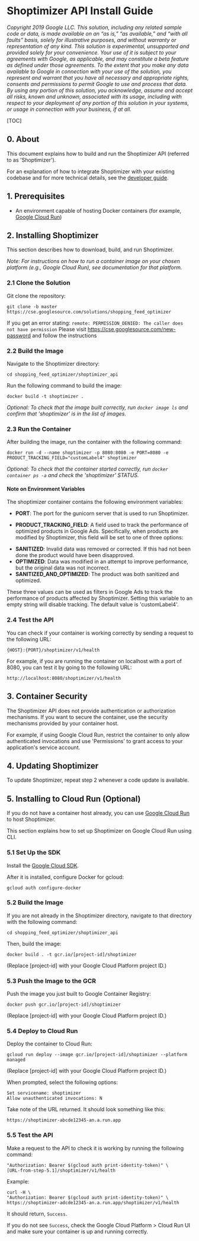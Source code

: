 # Shoptimizer API Install Guide

_Copyright 2019 Google LLC. This solution, including any related sample code or
data, is made available on an “as is,” “as available,” and “with all faults”
basis, solely for illustrative purposes, and without warranty or representation
of any kind. This solution is experimental, unsupported and provided solely for
your convenience. Your use of it is subject to your agreements with Google, as
applicable, and may constitute a beta feature as defined under those agreements.
To the extent that you make any data available to Google in connection with your
use of the solution, you represent and warrant that you have all necessary and
appropriate rights, consents and permissions to permit Google to use and process
that data. By using any portion of this solution, you acknowledge, assume and
accept all risks, known and unknown, associated with its usage, including with
respect to your deployment of any portion of this solution in your systems, or
usage in connection with your business, if at all._

[TOC]

## 0. About

This document explains how to build and run the Shoptimizer API (referred to as 'Shoptimizer').

For an explanation of how to integrate Shoptimizer with your existing codebase and for more technical details, see the [developer guide](./developer-guide.md).

## 1. Prerequisites

* An environment capable of hosting Docker containers (for example, [Google Cloud Run](https://cloud.google.com/run))


## 2. Installing Shoptimizer

This section describes how to download, build, and run Shoptimizer.

_Note: For  instructions on how to run a container image on your chosen platform (e.g., Google Cloud Run), see documentation for that platform._

### 2.1 Clone the Solution

Git clone the repository:

`git clone -b master https://cse.googlesource.com/solutions/shopping_feed_optimizer`

If you get an error stating:
`remote: PERMISSION_DENIED: The caller does not have permission`
Please visit https://cse.googlesource.com/new-password and follow the instructions

### 2.2 Build the Image

Navigate to the Shoptimizer directory:

`cd shopping_feed_optimizer/shoptimizer_api`

Run the following command to build the image:

`docker build -t shoptimizer .`

_Optional: To check that the image built correctly, run `docker image ls` and confirm that 'shoptimizer' is in the list of images._

### 2.3 Run the Container

After building the image, run the container with the following command:

`docker run -d --name shoptimizer -p 8080:8080 -e PORT=8080 -e PRODUCT_TRACKING_FIELD="customLabel4" shoptimizer`

_Optional: To check that the container started correctly, run `docker container ps -a` and check the 'shoptimizer' STATUS._

#### Note on Environment Variables

The shoptimizer container contains the following environment variables:

* __PORT__:
The port for the gunicorn server that is used to run Shoptimizer.

* __PRODUCT_TRACKING_FIELD__:
A field used to track the performance of optimized products in Google Ads. Specifically, when products are modified by Shoptimizer, this field will be set to one of three options:

 - __SANITIZED__:
Invalid data was removed or corrected. If this had not been done the product would have been disapproved.
 - __OPTIMIZED__:
 Data was modified in an attempt to improve performance, but the original data was not incorrect.
 - __SANITIZED_AND_OPTIMIZED__:
The product was both sanitized and optimized.

 These three values can be used as filters in Google Ads to track the performance of products affected by Shoptimizer. Setting this variable to an empty string will disable tracking. The default value is 'customLabel4'.


### 2.4 Test the API
You can check if your container is working correctly by sending a request to the following URL:

`{HOST}:{PORT}/shoptimizer/v1/health`

For example, if you are running the container on localhost with a port of 8080, you can test it by going to the following URL:

`http://localhost:8080/shoptimizer/v1/health`

## 3. Container Security
The Shoptimizer API does not provide authentication or authorization mechanisms. If you want to secure the container, use the security mechanisms provided by your container host.

For example, if using Google Cloud Run, restrict the container to only allow authenticated invocations and use 'Permissions' to grant access to your application's service account.

## 4. Updating Shoptimizer
To update Shoptimizer, repeat step 2 whenever a code update is available.

## 5. Installing to Cloud Run (Optional)

If you do not have a container host already, you can use [Google Cloud Run](https://cloud.google.com/run) to host Shoptimizer.

This section explains how to set up Shoptimizer on Google Cloud Run using CLI.

### 5.1 Set Up the SDK

Install the [Google Cloud SDK](https://cloud.google.com/sdk/install).

After it is installed, configure Docker for gcloud:

`gcloud auth configure-docker`

### 5.2 Build the Image

If you are not already in the Shoptimizer directory, navigate to that directory with the following command:

`cd shopping_feed_optimizer/shoptimizer_api`

Then, build the image:

`docker build . -t gcr.io/[project-id]/shoptimizer`

(Replace [project-id] with your Google Cloud Platform project ID.)

### 5.3 Push the Image to the GCR

Push the image you just built to Google Container Registry:

`docker push gcr.io/[project-id]/shoptimizer`

(Replace [project-id] with your Google Cloud Platform project ID.)

### 5.4 Deploy to Cloud Run

Deploy the container to Cloud Run:

`gcloud run deploy --image gcr.io/[project-id]/shoptimizer --platform managed`

(Replace [project-id] with your Google Cloud Platform project ID.)

When prompted, select the following options:

    Set servicename: shoptimizer
    Allow unauthenticated invocations: N

Take note of the URL returned. It should look something like this:

`https://shoptimizer-abcde12345-an.a.run.app`

### 5.5 Test the API

Make a request to the API to check it is working by running the following command:

    "Authorization: Bearer $(gcloud auth print-identity-token)" \
    [URL-from-step-5.1]/shoptimizer/v1/health

Example:

    curl -H \
    "Authorization: Bearer $(gcloud auth print-identity-token)" \
    https://shoptimizer-adcde12345-an.a.run.app/shoptimizer/v1/health


It should return, ``Success``.

If you do not see `Success`, check the Google Cloud Platform > Cloud Run UI and make sure your container is up and running correctly.
